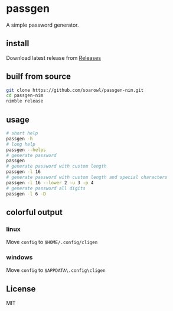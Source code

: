 # passgen

A simple password generator.

## install

Download latest release from [Releases](https://github.com/soarowl/passgen-nim/releases)

## builf from source

```sh
git clone https://github.com/soarowl/passgen-nim.git
cd passgen-nim
nimble release
```

## usage

```sh
# short help
passgen -h
# long help
passgen --helps
# generate password
passgen
# generate password with custom length
passgen -l 16
# generate password with custom length and special characters
passgen -l 16 --lower 2 -u 3 -p 4
# generate password all digits
passgen -l 6 -D
```

## colorful output

### linux

Move `config` to `$HOME/.config/cligen`

### windows

Move `config` to `$APPDATA\.config\cligen`

## License

MIT
